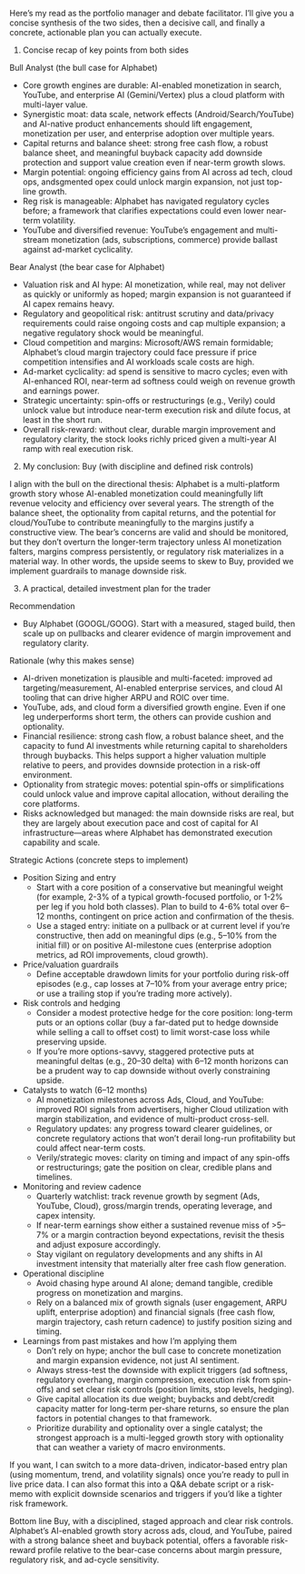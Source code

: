 Here’s my read as the portfolio manager and debate facilitator. I’ll give you a concise synthesis of the two sides, then a decisive call, and finally a concrete, actionable plan you can actually execute.

1) Concise recap of key points from both sides

Bull Analyst (the bull case for Alphabet)
- Core growth engines are durable: AI-enabled monetization in search, YouTube, and enterprise AI (Gemini/Vertex) plus a cloud platform with multi-layer value.
- Synergistic moat: data scale, network effects (Android/Search/YouTube) and AI-native product enhancements should lift engagement, monetization per user, and enterprise adoption over multiple years.
- Capital returns and balance sheet: strong free cash flow, a robust balance sheet, and meaningful buyback capacity add downside protection and support value creation even if near-term growth slows.
- Margin potential: ongoing efficiency gains from AI across ad tech, cloud ops, andsgmented opex could unlock margin expansion, not just top-line growth.
- Reg risk is manageable: Alphabet has navigated regulatory cycles before; a framework that clarifies expectations could even lower near-term volatility.
- YouTube and diversified revenue: YouTube’s engagement and multi-stream monetization (ads, subscriptions, commerce) provide ballast against ad-market cyclicality.

Bear Analyst (the bear case for Alphabet)
- Valuation risk and AI hype: AI monetization, while real, may not deliver as quickly or uniformly as hoped; margin expansion is not guaranteed if AI capex remains heavy.
- Regulatory and geopolitical risk: antitrust scrutiny and data/privacy requirements could raise ongoing costs and cap multiple expansion; a negative regulatory shock would be meaningful.
- Cloud competition and margins: Microsoft/AWS remain formidable; Alphabet’s cloud margin trajectory could face pressure if price competition intensifies and AI workloads scale costs are high.
- Ad-market cyclicality: ad spend is sensitive to macro cycles; even with AI-enhanced ROI, near-term ad softness could weigh on revenue growth and earnings power.
- Strategic uncertainty: spin-offs or restructurings (e.g., Verily) could unlock value but introduce near-term execution risk and dilute focus, at least in the short run.
- Overall risk-reward: without clear, durable margin improvement and regulatory clarity, the stock looks richly priced given a multi-year AI ramp with real execution risk.

2) My conclusion: Buy (with discipline and defined risk controls)

I align with the bull on the directional thesis: Alphabet is a multi-platform growth story whose AI-enabled monetization could meaningfully lift revenue velocity and efficiency over several years. The strength of the balance sheet, the optionality from capital returns, and the potential for cloud/YouTube to contribute meaningfully to the margins justify a constructive view. The bear’s concerns are valid and should be monitored, but they don’t overturn the longer-term trajectory unless AI monetization falters, margins compress persistently, or regulatory risk materializes in a material way. In other words, the upside seems to skew to Buy, provided we implement guardrails to manage downside risk.

3) A practical, detailed investment plan for the trader

Recommendation
- Buy Alphabet (GOOGL/GOOG). Start with a measured, staged build, then scale up on pullbacks and clearer evidence of margin improvement and regulatory clarity.

Rationale (why this makes sense)
- AI-driven monetization is plausible and multi-faceted: improved ad targeting/measurement, AI-enabled enterprise services, and cloud AI tooling that can drive higher ARPU and ROIC over time.
- YouTube, ads, and cloud form a diversified growth engine. Even if one leg underperforms short term, the others can provide cushion and optionality.
- Financial resilience: strong cash flow, a robust balance sheet, and the capacity to fund AI investments while returning capital to shareholders through buybacks. This helps support a higher valuation multiple relative to peers, and provides downside protection in a risk-off environment.
- Optionality from strategic moves: potential spin-offs or simplifications could unlock value and improve capital allocation, without derailing the core platforms.
- Risks acknowledged but managed: the main downside risks are real, but they are largely about execution pace and cost of capital for AI infrastructure—areas where Alphabet has demonstrated execution capability and scale.

Strategic Actions (concrete steps to implement)
- Position Sizing and entry
  - Start with a core position of a conservative but meaningful weight (for example, 2-3% of a typical growth-focused portfolio, or 1-2% per leg if you hold both classes). Plan to build to 4-6% total over 6–12 months, contingent on price action and confirmation of the thesis.
  - Use a staged entry: initiate on a pullback or at current level if you’re constructive, then add on meaningful dips (e.g., 5–10% from the initial fill) or on positive AI-milestone cues (enterprise adoption metrics, ad ROI improvements, cloud growth).
- Price/valuation guardrails
  - Define acceptable drawdown limits for your portfolio during risk-off episodes (e.g., cap losses at 7–10% from your average entry price; or use a trailing stop if you’re trading more actively).
- Risk controls and hedging
  - Consider a modest protective hedge for the core position: long-term puts or an options collar (buy a far-dated put to hedge downside while selling a call to offset cost) to limit worst-case loss while preserving upside.
  - If you’re more options-savvy, staggered protective puts at meaningful deltas (e.g., 20–30 delta) with 6–12 month horizons can be a prudent way to cap downside without overly constraining upside.
- Catalysts to watch (6–12 months)
  - AI monetization milestones across Ads, Cloud, and YouTube: improved ROI signals from advertisers, higher Cloud utilization with margin stabilization, and evidence of multi-product cross-sell.
  - Regulatory updates: any progress toward clearer guidelines, or concrete regulatory actions that won’t derail long-run profitability but could affect near-term costs.
  - Verily/strategic moves: clarity on timing and impact of any spin-offs or restructurings; gate the position on clear, credible plans and timelines.
- Monitoring and review cadence
  - Quarterly watchlist: track revenue growth by segment (Ads, YouTube, Cloud), gross/margin trends, operating leverage, and capex intensity.
  - If near-term earnings show either a sustained revenue miss of >5–7% or a margin contraction beyond expectations, revisit the thesis and adjust exposure accordingly.
  - Stay vigilant on regulatory developments and any shifts in AI investment intensity that materially alter free cash flow generation.
- Operational discipline
  - Avoid chasing hype around AI alone; demand tangible, credible progress on monetization and margins.
  - Rely on a balanced mix of growth signals (user engagement, ARPU uplift, enterprise adoption) and financial signals (free cash flow, margin trajectory, cash return cadence) to justify position sizing and timing.
- Learnings from past mistakes and how I’m applying them
  - Don’t rely on hype; anchor the bull case to concrete monetization and margin expansion evidence, not just AI sentiment.
  - Always stress-test the downside with explicit triggers (ad softness, regulatory overhang, margin compression, execution risk from spin-offs) and set clear risk controls (position limits, stop levels, hedging).
  - Give capital allocation its due weight; buybacks and debt/credit capacity matter for long-term per-share returns, so ensure the plan factors in potential changes to that framework.
  - Prioritize durability and optionality over a single catalyst; the strongest approach is a multi-legged growth story with optionality that can weather a variety of macro environments.

If you want, I can switch to a more data-driven, indicator-based entry plan (using momentum, trend, and volatility signals) once you’re ready to pull in live price data. I can also format this into a Q&A debate script or a risk-memo with explicit downside scenarios and triggers if you’d like a tighter risk framework.

Bottom line
Buy, with a disciplined, staged approach and clear risk controls. Alphabet’s AI-enabled growth story across ads, cloud, and YouTube, paired with a strong balance sheet and buyback potential, offers a favorable risk-reward profile relative to the bear-case concerns about margin pressure, regulatory risk, and ad-cycle sensitivity.